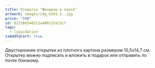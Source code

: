 ```yaml
---
title: Открытка "Женщины в науке"
artwork: images/img_6101-1-.jpg
price: "100"
id: 61138d548311a400115a33cf
tags:
  - liquidation
isAddToCart: true
---
```


Двусторонние открытки из плотного картона размером 10,5х14,7 см. Открытку можно подписать и вложить в подарок или отправить по почте близкому.
